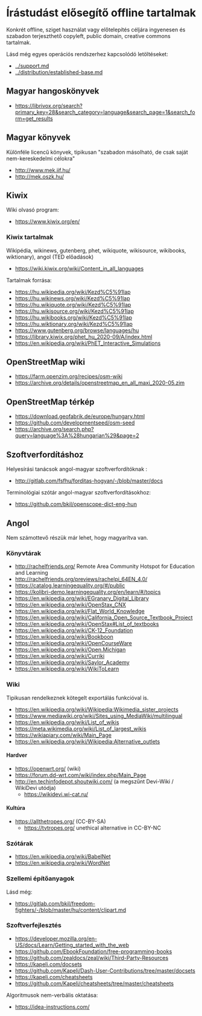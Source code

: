 # Írástudást elősegítő offline tartalmak

Konkrét offline, sziget használat vagy előtelepítés céljára ingyenesen és szabadon terjeszthető copyleft, public domain, creative commons tartalmak.

Lásd még egyes operációs rendszerhez kapcsolódó letöltéseket:

* [../support.md](../support.md)
* [../distribution/established-base.md](../distribution/established-base.md)

## Magyar hangoskönyvek

* https://librivox.org/search?primary_key=28&search_category=language&search_page=1&search_form=get_results

## Magyar könyvek

Különféle licencű könyvek, tipikusan "szabadon másolható, de csak saját nem-kereskedelmi célokra"

* http://www.mek.iif.hu/
* http://mek.oszk.hu/

## Kiwix

Wiki olvasó program:

* https://www.kiwix.org/en/

### Kiwix tartalmak

Wikipédia, wikinews, gutenberg, phet, wikiquote, wikisource, wikibooks, wiktionary), angol (TED előadások)

* https://wiki.kiwix.org/wiki/Content_in_all_languages

Tartalmak forrása:

* https://hu.wikipedia.org/wiki/Kezd%C5%91lap
* https://hu.wikinews.org/wiki/Kezd%C5%91lap
* https://hu.wikiquote.org/wiki/Kezd%C5%91lap
* https://hu.wikisource.org/wiki/Kezd%C5%91lap
* https://hu.wikibooks.org/wiki/Kezd%C5%91lap
* https://hu.wiktionary.org/wiki/Kezd%C5%91lap
* https://www.gutenberg.org/browse/languages/hu
* https://library.kiwix.org/phet_hu_2020-09/A/index.html
* https://en.wikipedia.org/wiki/PhET_Interactive_Simulations

## OpenStreetMap wiki

* https://farm.openzim.org/recipes/osm-wiki
* https://archive.org/details/openstreetmap_en_all_maxi_2020-05.zim

## OpenStreetMap térkép

* https://download.geofabrik.de/europe/hungary.html
* https://github.com/developmentseed/osm-seed
* https://archive.org/search.php?query=language%3A%28hungarian%29&page=2

## Szoftverfordításhoz

Helyesírási tanácsok angol-magyar szoftverfordítóknak :

* http://gitlab.com/fsfhu/forditas-hogyan/-/blob/master/docs

Terminológiai szótár angol-magyar szoftverfordításokhoz:

* https://github.com/bkil/openscope-dict-eng-hun

## Angol

Nem számottevő részük már lehet, hogy magyarítva van.

### Könyvtárak

* http://rachelfriends.org/ Remote Area Community Hotspot for Education and Learning
* http://rachelfriends.org/previews/rachelpi_64EN_4.0/
* https://catalog.learningequality.org/#/public
* https://kolibri-demo.learningequality.org/en/learn/#/topics
* https://en.wikipedia.org/wiki/EGranary_Digital_Library
* https://en.wikipedia.org/wiki/OpenStax_CNX
* https://en.wikipedia.org/wiki/Flat_World_Knowledge
* https://en.wikipedia.org/wiki/California_Open_Source_Textbook_Project
* https://en.wikipedia.org/wiki/OpenStax#List_of_textbooks
* https://en.wikipedia.org/wiki/CK-12_Foundation
* https://en.wikipedia.org/wiki/Bookboon
* https://en.wikipedia.org/wiki/OpenCourseWare
* https://en.wikipedia.org/wiki/Open.Michigan
* https://en.wikipedia.org/wiki/Curriki
* https://en.wikipedia.org/wiki/Saylor_Academy
* https://en.wikipedia.org/wiki/WikiToLearn

### Wiki

Tipikusan rendelkeznek kötegelt exportálás funkcióval is.

* https://en.wikipedia.org/wiki/Wikipedia:Wikimedia_sister_projects
* https://www.mediawiki.org/wiki/Sites_using_MediaWiki/multilingual
* https://en.wikipedia.org/wiki/List_of_wikis
* https://meta.wikimedia.org/wiki/List_of_largest_wikis
* https://wikiapiary.com/wiki/Main_Page
* https://en.wikipedia.org/wiki/Wikipedia:Alternative_outlets

#### Hardver

* https://openwrt.org/ (wiki)
* https://forum.dd-wrt.com/wiki/index.php/Main_Page
* http://en.techinfodepot.shoutwiki.com/ (a megszűnt Devi-Wiki / WikiDevi utódja)
  * https://wikidevi.wi-cat.ru/

#### Kultúra

* https://allthetropes.org/ (CC-BY-SA)
  * https://tvtropes.org/ unethical alternative in CC-BY-NC

### Szótárak

* https://en.wikipedia.org/wiki/BabelNet
* https://en.wikipedia.org/wiki/WordNet

### Szellemi építőanyagok

Lásd még:

* https://gitlab.com/bkil/freedom-fighters/-/blob/master/hu/content/clipart.md

### Szoftverfejlesztés

* https://developer.mozilla.org/en-US/docs/Learn/Getting_started_with_the_web
* https://github.com/EbookFoundation/free-programming-books
* https://github.com/zealdocs/zeal/wiki/Third-Party-Resources
* https://kapeli.com/docsets
* https://github.com/Kapeli/Dash-User-Contributions/tree/master/docsets
* https://kapeli.com/cheatsheets
* https://github.com/Kapeli/cheatsheets/tree/master/cheatsheets

Algoritmusok nem-verbális oktatása:

* https://idea-instructions.com/
